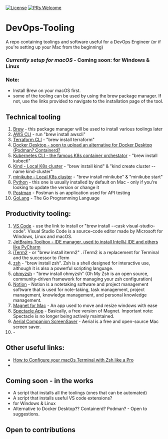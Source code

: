 [![License](https://img.shields.io/badge/License-Apache_2.0-blue.svg)](https://opensource.org/licenses/Apache-2.0)
[![PRs Welcome](https://img.shields.io/badge/PRs-welcome-brightgreen.svg?style=flat-square)](http://makeapullrequest.com)

# DevOps-Tooling
A repo containing toolings and software useful for a DevOps Engineer (or if you're setting up your Mac from the beginning)

### *Currently setup for macOS* - Coming soon: for Windows & Linux

### Note:
- Install Brew on your macOS first.
- some of the tooling can be used by using the brew package manager. If not, use the links provided to navigate to the installation page of the tool.

## Technical tooling
1. [Brew](https://brew.sh/) - this package manager will be used to install various toolings later
1. [AWS CLI](https://docs.aws.amazon.com/cli/latest/userguide/getting-started-install.html) - run "brew install awscli"
1. [Terraform CLI](https://learn.hashicorp.com/tutorials/terraform/install-cli) - "brew install terraform"
1. [Docker Desktop - soon to upload an alternative for Docker Desktop (Podman? Containerd?](https://www.docker.com/products/docker-desktop) 
1. [Kubernetes CLI - the famous K8s container orchestator](https://kubernetes.io/docs/tasks/tools/install-kubectl-macos/) - "brew install kubectl"
1. [Kind - Local K8s cluster](https://kind.sigs.k8s.io/docs/user/quick-start/) - "brew install kind" & "kind create cluster --name kind-cluster"
1. [minikube - Local K8s cluster](https://minikube.sigs.k8s.io/docs/start/) - "brew install minikube" & "minikube start"
1. [Python]() - this one is usually installed by default on Mac - only if you're looking to update the version or change it
1. [Postman](https://www.postman.com/downloads/) - Postman is an application used for API testing
1. [GoLang](https://go.dev/doc/install) - The Go Programming Language


## Productivity tooling: 
1. [VS Code](https://code.visualstudio.com/download) - use the link to install or "brew install --cask visual-studio-code". Visual Studio Code is a source-code editor made by Microsoft for Windows, Linux and macOS.
1. [JetBrains Toolbox - IDE manager, used to install IntelliJ IDE and others like PyCharm](https://www.jetbrains.com/toolbox-app/)
1. [iTerm2](https://iterm2.com/) - or "brew install iterm2" . iTerm2 is a replacement for Terminal and the successor to iTerm
1. [zsh](https://github.com/ohmyzsh/ohmyzsh) - "brew install zsh". Zsh is a shell designed for interactive use, although it is also a powerful scripting language.
1. [ohmyzsh](https://github.com/ohmyzsh/ohmyzsh) - "brew install ohmyzsh" (Oh My Zsh is an open source, community-driven framework for managing your zsh configuration)
1. [Notion](https://www.notion.so/desktop) - Notion is a notetaking software and project management software that is used for note-taking, task management, project management, knowledge management, and personal knowledge management.
1. [Magnet for Mac](https://apps.apple.com/gb/app/magnet/id441258766?mt=12) - An app used to move and resize windows with ease 
1. [Spectacle App](https://www.spectacleapp.com/) -  Basically, a free version of Magnet. Important note: Spectacle is no longer being actively maintained.
1. [Aerial Companion ScreenSaver](https://aerialscreensaver.github.io/) - Aerial is a free and open-source Mac screen saver.
1. []() - 

## Other useful links:

- [How to Configure your macOs Terminal with Zsh like a Pro](https://www.freecodecamp.org/news/how-to-configure-your-macos-terminal-with-zsh-like-a-pro-c0ab3f3c1156/)
- 

## Coming soon - in the works
- A script that installs all the toolings (ones that can be automated)
- A script that installs useful VS code extensions?
- for Windows & Linux
- Alternative to Docker Desktop?? Containerd? Podman? - Open to suggestions.

## Open to contributions
